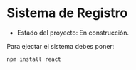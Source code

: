 <h1>Sistema de Registro</h1>

- Estado del proyecto: En construcción.

Para ejectar el sistema debes poner: 

```npm install react```
